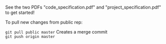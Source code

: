 See the two PDFs "code\_specification.pdf" and "project\_specification.pdf" to get started!

To pull new changes from public rep:

`git pull public master` Creates a merge commit<br>
`git push origin master`
